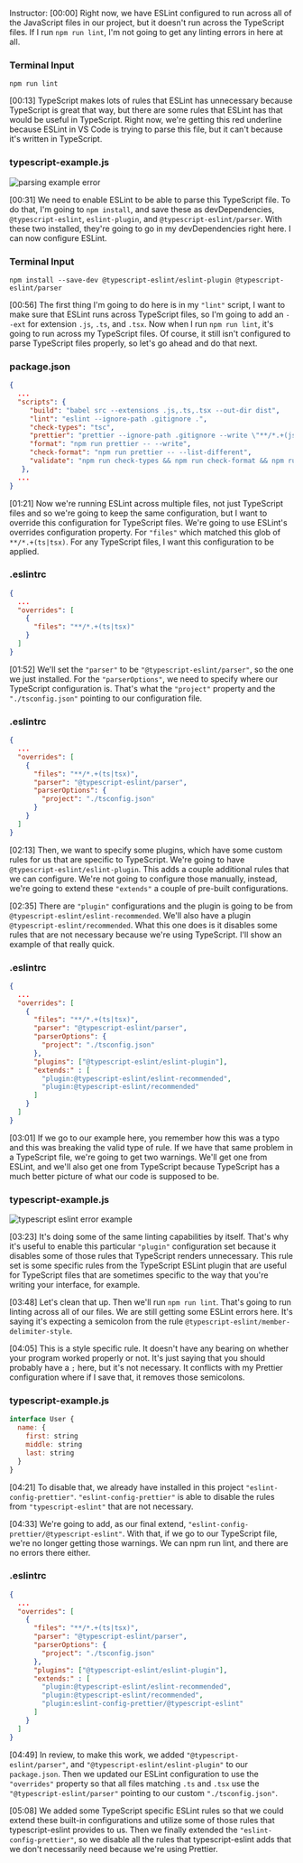 Instructor: [00:00] Right now, we have ESLint configured to run across all of the JavaScript files in our project, but it doesn't run across the TypeScript files. If I run `npm run lint`, I'm not going to get any linting errors in here at all.

### Terminal Input
```
npm run lint
```

[00:13] TypeScript makes lots of rules that ESLint has unnecessary because TypeScript is great that way, but there are some rules that ESLint has that would be useful in TypeScript. Right now, we're getting this red underline because ESLint in VS Code is trying to parse this file, but it can't because it's written in TypeScript.

### typescript-example.js
![parsing example error](https://res.cloudinary.com/dg3gyk0gu/image/upload/v1574890639/transcript-images/javascript-make-eslint-support-typescript-files-error-example.jpg)

[00:31] We need to enable ESLint to be able to parse this TypeScript file. To do that, I'm going to `npm install`, and save these as devDependencies, `@typescript-eslint`, `eslint-plugin`, and `@typescript-eslint/parser`. With these two installed, they're going to go in my devDependencies right here. I can now configure ESLint.

### Terminal Input
```
npm install --save-dev @typescript-eslint/eslint-plugin @typescript-eslint/parser
```

[00:56] The first thing I'm going to do here is in my `"lint"` script, I want to make sure that ESLint runs across TypeScript files, so I'm going to add an `--ext` for extension `.js`, `.ts`, and `.tsx`. Now when I run `npm run lint`, it's going to run across my TypeScript files. Of course, it still isn't configured to parse TypeScript files properly, so let's go ahead and do that next.

### package.json
```json
{
  ...
  "scripts": {
     "build": "babel src --extensions .js,.ts,.tsx --out-dir dist",
     "lint": "eslint --ignore-path .gitignore .",
     "check-types": "tsc",
     "prettier": "prettier --ignore-path .gitignore --write \"**/*.+(js|json|ts|tsx)\"",
     "format": "npm run prettier -- --write",
     "check-format": "npm run prettier -- --list-different",
     "validate": "npm run check-types && npm run check-format && npm run lint && npm run build"
   },
  ...
}
```

[01:21] Now we're running ESLint across multiple files, not just TypeScript files and so we're going to keep the same configuration, but I want to override this configuration for TypeScript files. We're going to use ESLint's overrides configuration property. For `"files"` which matched this glob of `**/*.+(ts|tsx)`. For any TypeScript files, I want this configuration to be applied.

### .eslintrc
```json
{
  ...
  "overrides": [
    {
      "files": "**/*.+(ts|tsx)"
    }
  ]
}
```

[01:52] We'll set the `"parser"` to be `"@typescript-eslint/parser"`, so the one we just installed. For the `"parserOptions"`, we need to specify where our TypeScript configuration is. That's what the `"project"` property and the `"./tsconfig.json"` pointing to our configuration file.

### .eslintrc
```json
{
  ...
  "overrides": [
    {
      "files": "**/*.+(ts|tsx)",
      "parser": "@typescript-eslint/parser",
      "parserOptions": {
        "project": "./tsconfig.json"
      }
    }
  ]
}
```

[02:13] Then, we want to specify some plugins, which have some custom rules for us that are specific to TypeScript. We're going to have `@typescript-eslint/eslint-plugin`. This adds a couple additional rules that we can configure. We're not going to configure those manually, instead, we're going to extend these `"extends"` a couple of pre-built configurations.

[02:35] There are `"plugin"` configurations and the plugin is going to be from `@typescript-eslint/eslint-recommended`. We'll also have a plugin `@typescript-eslint/recommended`. What this one does is it disables some rules that are not necessary because we're using TypeScript. I'll show an example of that really quick.

### .eslintrc
```json
{
  ...
  "overrides": [
    {
      "files": "**/*.+(ts|tsx)",
      "parser": "@typescript-eslint/parser",
      "parserOptions": {
        "project": "./tsconfig.json"
      },
      "plugins": ["@typescript-eslint/eslint-plugin"],
      "extends:" : [
        "plugin:@typescript-eslint/eslint-recommended",
        "plugin:@typescript-eslint/recommended"
      ]
    }
  ]
}
```

[03:01] If we go to our example here, you remember how this was a typo and this was breaking the valid type of rule. If we have that same problem in a TypeScript file, we're going to get two warnings. We'll get one from ESLint, and we'll also get one from TypeScript because TypeScript has a much better picture of what our code is supposed to be.

### typescript-example.js
![typescript eslint error example](https://res.cloudinary.com/dg3gyk0gu/image/upload/v1574890643/transcript-images/javascript-make-eslint-support-typescript-files-error-ts-eslint.jpg)

[03:23] It's doing some of the same linting capabilities by itself. That's why it's useful to enable this particular `"plugin"` configuration set because it disables some of those rules that TypeScript renders unnecessary. This rule set is some specific rules from the TypeScript ESLint plugin that are useful for TypeScript files that are sometimes specific to the way that you're writing your interface, for example.

[03:48] Let's clean that up. Then we'll run `npm run lint`. That's going to run linting across all of our files. We are still getting some ESLint errors here. It's saying it's expecting a semicolon from the rule `@typescript-eslint/member-delimiter-style`.

[04:05] This is a style specific rule. It doesn't have any bearing on whether your program worked properly or not. It's just saying that you should probably have a `;` here, but it's not necessary. It conflicts with my Prettier configuration where if I save that, it removes those semicolons.

### typescript-example.js
```js
interface User {
  name: {
    first: string
    middle: string
    last: string
  }
}
```

[04:21] To disable that, we already have installed in this project `"eslint-config-prettier"`. `"eslint-config-prettier"` is able to disable the rules from `"typescript-eslint"` that are not necessary.

[04:33] We're going to add, as our final extend, `"eslint-config-prettier/@typescript-eslint"`. With that, if we go to our TypeScript file, we're no longer getting those warnings. We can npm run lint, and there are no errors there either.

### .eslintrc
```json
{
  ...
  "overrides": [
    {
      "files": "**/*.+(ts|tsx)",
      "parser": "@typescript-eslint/parser",
      "parserOptions": {
        "project": "./tsconfig.json"
      },
      "plugins": ["@typescript-eslint/eslint-plugin"],
      "extends:" : [
        "plugin:@typescript-eslint/eslint-recommended",
        "plugin:@typescript-eslint/recommended",
        "plugin:eslint-config-prettier/@typescript-eslint"
      ]
    }
  ]
}
```

[04:49] In review, to make this work, we added `"@typescript-eslint/parser"`, and `"@typescript-eslint/eslint-plugin"` to our `package.json`. Then we updated our ESLint configuration to use the `"overrides"` property so that all files matching `.ts` and `.tsx` use the `"@typescript-eslint/parser"` pointing to our custom `"./tsconfig.json"`.

[05:08] We added some TypeScript specific ESLint rules so that we could extend these built-in configurations and utilize some of those rules that typescript-eslint provides to us. Then we finally extended the `"eslint-config-prettier"`, so we disable all the rules that typescript-eslint adds that we don't necessarily need because we're using Prettier.

